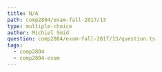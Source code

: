```yaml
---
title: N/A
path: comp2804/exam-fall-2017/13
type: multiple-choice
author: Michiel Smid
question: comp2804/exam-fall-2017/13/question.ts
tags:
  - comp2804
  - comp2804-exam
---
```

